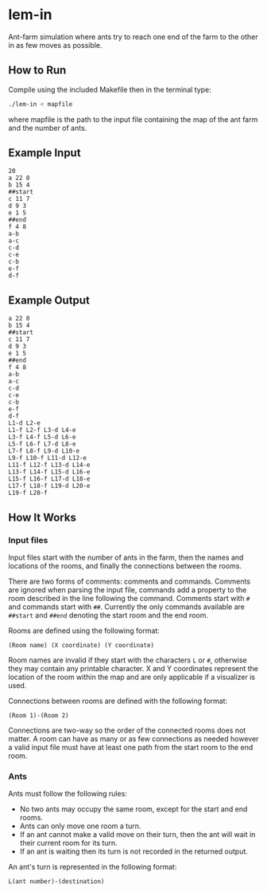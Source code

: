 # lem-in
Ant-farm simulation where ants try to reach one end of the farm to the other in as few moves as possible.

## How to Run
Compile using the included Makefile then in the terminal type:
```bash
./lem-in < mapfile
```
where mapfile is the path to the input file containing the map of the ant farm and the number of ants.

## Example Input
```
20
a 22 0
b 15 4
##start
c 11 7
d 9 3
e 1 5
##end
f 4 8
a-b
a-c
c-d
c-e
c-b
e-f
d-f
```

## Example Output
```
a 22 0
b 15 4
##start
c 11 7
d 9 3
e 1 5
##end
f 4 8
a-b
a-c
c-d
c-e
c-b
e-f
d-f
L1-d L2-e
L1-f L2-f L3-d L4-e
L3-f L4-f L5-d L6-e
L5-f L6-f L7-d L8-e
L7-f L8-f L9-d L10-e
L9-f L10-f L11-d L12-e
L11-f L12-f L13-d L14-e
L13-f L14-f L15-d L16-e
L15-f L16-f L17-d L18-e
L17-f L18-f L19-d L20-e
L19-f L20-f
```

## How It Works
### Input files
Input files start with the number of ants in the farm, then the names and locations of the rooms, and finally the connections between the rooms.

There are two forms of comments: comments and commands. Comments are ignored when parsing the input file, commands add a property to the room described in the line following the command.
Comments start with `#` and commands start with `##`.
Currently the only commands available are `##start` and `##end` denoting the start room and the end room.

Rooms are defined using the following format:
```
(Room name) (X coordinate) (Y coordinate)
```
Room names are invalid if they start with the characters `L` or `#`, otherwise they may contain any printable character.
X and Y coordinates represent the location of the room within the map and are only applicable if a visualizer is used.

Connections between rooms are defined with the following format:
```
(Room 1)-(Room 2)
```
Connections are two-way so the order of the connected rooms does not matter. 
A room can have as many or as few connections as needed however a valid input file must have at least one path from the start room to the end room.

### Ants
Ants must follow the following rules:
* No two ants may occupy the same room, except for the start and end rooms.
* Ants can only move one room a turn.
* If an ant cannot make a valid move on their turn, then the ant will wait in their current room for its turn.
* If an ant is waiting then its turn is not recorded in the returned output.

An ant's turn is represented in the following format:
```
L(ant number)-(destination)
```
